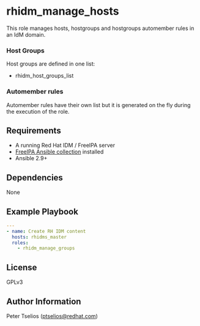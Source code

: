 # rhidm_manage_hosts

This role manages hosts, hostgroups and hostgroups automember rules in an IdM domain.

### Host Groups

Host groups are defined in one list: 

* rhidm_host_groups_list

### Automember rules
Automember rules have their own list but it is generated on the fly during the execution of the role. 

## Requirements

* A running Red Hat IDM / FreeIPA server
* [FreeIPA Ansible collection](https://github.com/freeipa/ansible-freeipa) installed
* Ansible 2.9+

## Dependencies

None

## Example Playbook

```yaml
---
- name: Create RH IDM content
  hosts: rhidms_master
  roles:
    - rhidm_manage_groups
```

## License
GPLv3

## Author Information 
Peter Tselios (ptselios@redhat.com)
